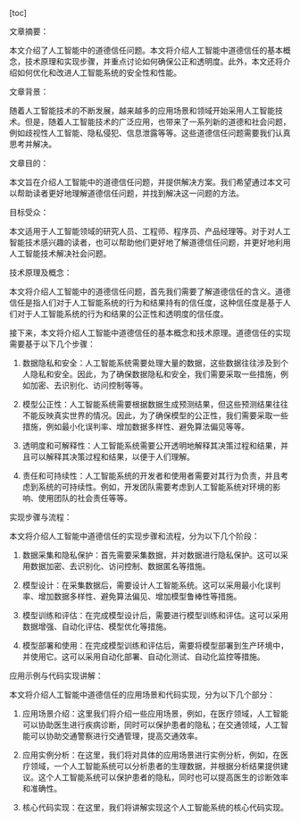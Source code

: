 
[toc]                    
                
                
文章摘要：

本文介绍了人工智能中的道德信任问题。本文将介绍人工智能中道德信任的基本概念，技术原理和实现步骤，并重点讨论如何确保公正和透明度。此外，本文还将介绍如何优化和改进人工智能系统的安全性和性能。

文章背景：

随着人工智能技术的不断发展，越来越多的应用场景和领域开始采用人工智能技术。但是，随着人工智能技术的广泛应用，也带来了一系列新的道德和社会问题，例如歧视性人工智能、隐私侵犯、信息泄露等等。这些道德信任问题需要我们认真思考并解决。

文章目的：

本文旨在介绍人工智能中的道德信任问题，并提供解决方案。我们希望通过本文可以帮助读者更好地理解道德信任问题，并找到解决这一问题的方法。

目标受众：

本文适用于人工智能领域的研究人员、工程师、程序员、产品经理等。对于对人工智能技术感兴趣的读者，也可以帮助他们更好地了解道德信任问题，并更好地利用人工智能技术解决社会问题。

技术原理及概念：

本文将介绍人工智能中的道德信任问题，首先我们需要了解道德信任的含义。道德信任是指人们对于人工智能系统的行为和结果持有的信任度，这种信任度是基于人们对于人工智能系统的行为和结果的公正性和透明度的信任度。

接下来，本文将介绍人工智能中道德信任的基本概念和技术原理。道德信任的实现需要基于以下几个步骤：

1. 数据隐私和安全：人工智能系统需要处理大量的数据，这些数据往往涉及到个人隐私和安全。因此，为了确保数据隐私和安全，我们需要采取一些措施，例如加密、去识别化、访问控制等等。

2. 模型公正性：人工智能系统需要根据数据生成预测结果，但这些预测结果往往不能反映真实世界的情况。因此，为了确保模型的公正性，我们需要采取一些措施，例如最小化误判率、增加数据多样性、避免算法偏见等等。

3. 透明度和可解释性：人工智能系统需要公开透明地解释其决策过程和结果，并且可以解释其决策过程和结果，以便于人们理解。

4. 责任和可持续性：人工智能系统的开发者和使用者需要对其行为负责，并且考虑到系统的可持续性。例如，开发团队需要考虑到人工智能系统对环境的影响、使用团队的社会责任等等。

实现步骤与流程：

本文将介绍人工智能中道德信任的实现步骤和流程，分为以下几个阶段：

1. 数据采集和隐私保护：首先需要采集数据，并对数据进行隐私保护。这可以采用数据加密、去识别化、访问控制、数据匿名等措施。

2. 模型设计：在采集数据后，需要设计人工智能系统。这可以采用最小化误判率、增加数据多样性、避免算法偏见、增加模型鲁棒性等措施。

3. 模型训练和评估：在完成模型设计后，需要进行模型训练和评估。这可以采用数据增强、自动化评估、模型优化等措施。

4. 模型部署和使用：在完成模型训练和评估后，需要将模型部署到生产环境中，并使用它。这可以采用自动化部署、自动化测试、自动化监控等措施。

应用示例与代码实现讲解：

本文将介绍人工智能中道德信任的应用场景和代码实现，分为以下几个部分：

1. 应用场景介绍：这里我们将介绍一些应用场景，例如，在医疗领域，人工智能可以协助医生进行疾病诊断，同时可以保护患者的隐私；在交通领域，人工智能可以协助交通警察进行交通管理，提高交通效率。

2. 应用实例分析：在这里，我们将对具体的应用场景进行实例分析，例如，在医疗领域，一个人工智能系统可以分析患者的生理数据，并根据分析结果提供建议。这个人工智能系统可以保护患者的隐私，同时也可以提高医生的诊断效率和准确性。

3. 核心代码实现：在这里，我们将讲解实现这个人工智能系统的核心代码实现。

